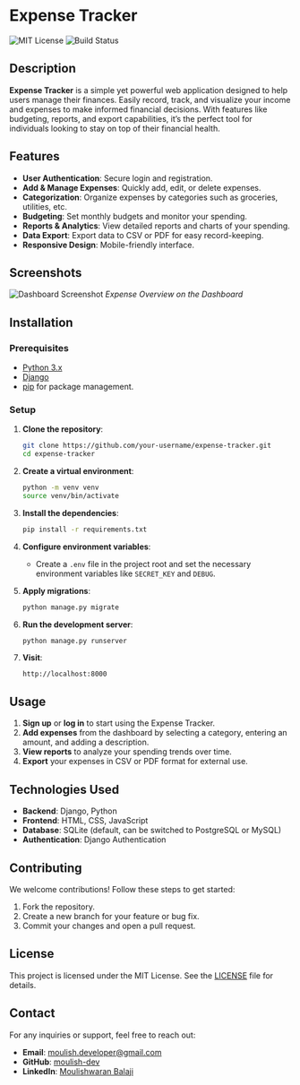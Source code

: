 
# Expense Tracker

![MIT License](https://img.shields.io/badge/license-MIT-blue.svg)
![Build Status](https://img.shields.io/github/actions/workflow/status/your-username/expense-tracker/ci.yml)

## Description

**Expense Tracker** is a simple yet powerful web application designed to help users manage their finances. Easily record, track, and visualize your income and expenses to make informed financial decisions. With features like budgeting, reports, and export capabilities, it’s the perfect tool for individuals looking to stay on top of their financial health.

## Features

- **User Authentication**: Secure login and registration.
- **Add & Manage Expenses**: Quickly add, edit, or delete expenses.
- **Categorization**: Organize expenses by categories such as groceries, utilities, etc.
- **Budgeting**: Set monthly budgets and monitor your spending.
- **Reports & Analytics**: View detailed reports and charts of your spending.
- **Data Export**: Export data to CSV or PDF for easy record-keeping.
- **Responsive Design**: Mobile-friendly interface.
  


## Screenshots

![Dashboard Screenshot](screenshots/dashboard.png)
_Expense Overview on the Dashboard_

## Installation

### Prerequisites
- [Python 3.x](https://www.python.org/)
- [Django](https://www.djangoproject.com/)
- [pip](https://pip.pypa.io/en/stable/) for package management.

### Setup

1. **Clone the repository**:
    ```bash
    git clone https://github.com/your-username/expense-tracker.git
    cd expense-tracker
    ```

2. **Create a virtual environment**:
    ```bash
    python -m venv venv
    source venv/bin/activate
    ```

3. **Install the dependencies**:
    ```bash
    pip install -r requirements.txt
    ```

4. **Configure environment variables**:
    - Create a `.env` file in the project root and set the necessary environment variables like `SECRET_KEY` and `DEBUG`.

5. **Apply migrations**:
    ```bash
    python manage.py migrate
    ```

6. **Run the development server**:
    ```bash
    python manage.py runserver
    ```

7. **Visit**:
    ```
    http://localhost:8000
    ```

## Usage

1. **Sign up** or **log in** to start using the Expense Tracker.
2. **Add expenses** from the dashboard by selecting a category, entering an amount, and adding a description.
3. **View reports** to analyze your spending trends over time.
4. **Export** your expenses in CSV or PDF format for external use.

## Technologies Used

- **Backend**: Django, Python
- **Frontend**: HTML, CSS, JavaScript
- **Database**: SQLite (default, can be switched to PostgreSQL or MySQL)
- **Authentication**: Django Authentication

## Contributing

We welcome contributions! Follow these steps to get started:

1. Fork the repository.
2. Create a new branch for your feature or bug fix.
3. Commit your changes and open a pull request.

## License

This project is licensed under the MIT License. See the [LICENSE](LICENSE) file for details.

## Contact

For any inquiries or support, feel free to reach out:

- **Email**: moulish.developer@gmail.com
- **GitHub**: [moulish-dev](https://github.com/moulish-dev)
- **LinkedIn**: [Moulishwaran Balaji](https://www.linkedin.com/in/moulishwaran-balaji/)

